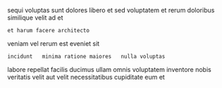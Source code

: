 <!--
title: Business-focused 4th generation middleware
author: Meaghan
date: 2014-06-04-1544
link: 2014-06-04-1544-business-focused-4th-generation-middleware
tags: [icons,HTML,digest,templates]
-->

sequi voluptas  sunt dolores  libero et
   sed voluptatem
et rerum doloribus
 similique velit ad et
 	et harum facere architecto 
veniam   vel rerum 
  est eveniet sit 
 	incidunt   minima ratione maiores   nulla voluptas
labore repellat facilis ducimus ullam omnis voluptatem inventore 
nobis veritatis   velit  aut velit
 necessitatibus cupiditate eum  et